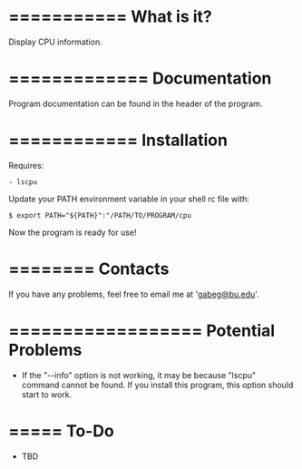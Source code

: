 ===========
What is it?
===========

Display CPU information.



=============
Documentation
=============

Program documentation can be found in the header of the program.



============
Installation
============

Requires:
    
    - lscpu

Update your PATH environment variable in your shell rc file with:
    
    $ export PATH="${PATH}":"/PATH/TO/PROGRAM/cpu

Now the program is ready for use!



========
Contacts
========

If you have any problems, feel free to email me at 'gabeg@bu.edu'.



==================
Potential Problems
==================

- If the "--info" option is not working, it may be because "lscpu" command cannot be
  found. If you install this program, this option should start to work.



=====
To-Do
=====

- TBD
